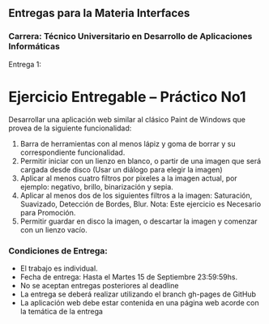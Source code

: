 ## Entregas para la Materia Interfaces
### Carrera: Técnico Universitario en Desarrollo de Aplicaciones Informáticas

Entrega 1: 
# **Ejercicio Entregable – Práctico No1**

Desarrollar una aplicación web similar al clásico Paint de Windows que provea de la siguiente funcionalidad:

1. Barra de herramientas con al menos lápiz y goma de borrar y su correspondiente funcionalidad.
2. Permitir iniciar con un lienzo en blanco, o partir de una imagen que será cargada desde disco (Usar un diálogo
para elegir la imagen)
3. Aplicar al menos cuatro filtros por pixeles a la imagen actual, por ejemplo: negativo, brillo, binarización y sepia.
4. Aplicar al menos dos de los siguientes filtros a la imagen: Saturación, Suavizado, Detección de Bordes, Blur.
Nota: Este ejercicio es Necesario para Promoción.
5. Permitir guardar en disco la imagen, o descartar la imagen y comenzar con un lienzo vacío.

### **Condiciones de Entrega:**

* El trabajo es individual.
* Fecha de entrega: Hasta el Martes 15 de Septiembre 23:59:59hs.
* No se aceptan entregas posteriores al deadline
* La entrega se deberá realizar utilizando el branch gh-pages de GitHub
* La aplicación web debe estar contenida en una página web acorde con la temática de la entrega
